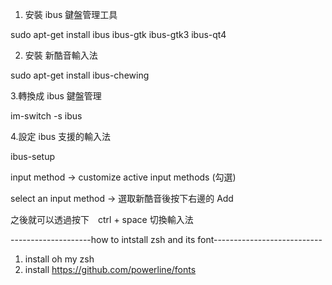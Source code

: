 

1. 安裝 ibus  鍵盤管理工具

 sudo apt-get install ibus ibus-gtk ibus-gtk3 ibus-qt4

2. 安裝 新酷音輸入法

 sudo apt-get install ibus-chewing

3.轉換成  ibus 鍵盤管理

   im-switch -s ibus

4.設定 ibus 支援的輸入法

   ibus-setup

 

input method -> customize active input methods (勾選)

select an input method -> 選取新酷音後按下右邊的 Add

之後就可以透過按下　ctrl + space 切換輸入法


--------------------how to intstall zsh and its font---------------------------
1. install oh my zsh
2. install https://github.com/powerline/fonts
